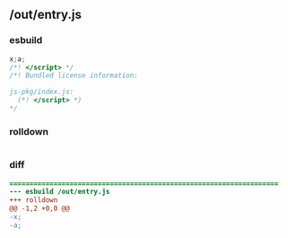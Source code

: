 ## /out/entry.js
### esbuild
```js
x;a;
/*! </script> */
/*! Bundled license information:

js-pkg/index.js:
  (*! </script> *)
*/
```
### rolldown
```js

```
### diff
```diff
===================================================================
--- esbuild	/out/entry.js
+++ rolldown	
@@ -1,2 +0,0 @@
-x;
-a;

```
